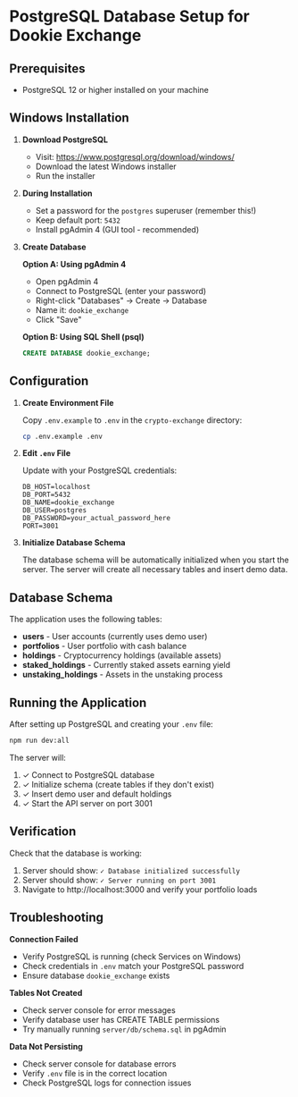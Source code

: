 # PostgreSQL Database Setup for Dookie Exchange

## Prerequisites

- PostgreSQL 12 or higher installed on your machine

## Windows Installation

1. **Download PostgreSQL**
   - Visit: https://www.postgresql.org/download/windows/
   - Download the latest Windows installer
   - Run the installer

2. **During Installation**
   - Set a password for the `postgres` superuser (remember this!)
   - Keep default port: `5432`
   - Install pgAdmin 4 (GUI tool - recommended)

3. **Create Database**

   **Option A: Using pgAdmin 4**
   - Open pgAdmin 4
   - Connect to PostgreSQL (enter your password)
   - Right-click "Databases" → Create → Database
   - Name it: `dookie_exchange`
   - Click "Save"

   **Option B: Using SQL Shell (psql)**
   ```sql
   CREATE DATABASE dookie_exchange;
   ```

## Configuration

1. **Create Environment File**

   Copy `.env.example` to `.env` in the `crypto-exchange` directory:

   ```bash
   cp .env.example .env
   ```

2. **Edit `.env` File**

   Update with your PostgreSQL credentials:

   ```env
   DB_HOST=localhost
   DB_PORT=5432
   DB_NAME=dookie_exchange
   DB_USER=postgres
   DB_PASSWORD=your_actual_password_here
   PORT=3001
   ```

3. **Initialize Database Schema**

   The database schema will be automatically initialized when you start the server.
   The server will create all necessary tables and insert demo data.

## Database Schema

The application uses the following tables:

- **users** - User accounts (currently uses demo user)
- **portfolios** - User portfolio with cash balance
- **holdings** - Cryptocurrency holdings (available assets)
- **staked_holdings** - Currently staked assets earning yield
- **unstaking_holdings** - Assets in the unstaking process

## Running the Application

After setting up PostgreSQL and creating your `.env` file:

```bash
npm run dev:all
```

The server will:
1. ✓ Connect to PostgreSQL database
2. ✓ Initialize schema (create tables if they don't exist)
3. ✓ Insert demo user and default holdings
4. ✓ Start the API server on port 3001

## Verification

Check that the database is working:

1. Server should show: `✓ Database initialized successfully`
2. Server should show: `✓ Server running on port 3001`
3. Navigate to http://localhost:3000 and verify your portfolio loads

## Troubleshooting

**Connection Failed**
- Verify PostgreSQL is running (check Services on Windows)
- Check credentials in `.env` match your PostgreSQL password
- Ensure database `dookie_exchange` exists

**Tables Not Created**
- Check server console for error messages
- Verify database user has CREATE TABLE permissions
- Try manually running `server/db/schema.sql` in pgAdmin

**Data Not Persisting**
- Check server console for database errors
- Verify `.env` file is in the correct location
- Check PostgreSQL logs for connection issues
